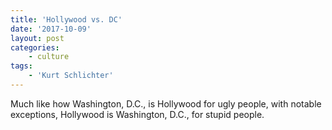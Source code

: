 ```yaml
---
title: 'Hollywood vs. DC'
date: '2017-10-09'
layout: post
categories:
    - culture
tags:
    - 'Kurt Schlichter'
---
```


Much like how Washington, D.C., is Hollywood for ugly people, with notable exceptions, Hollywood is Washington, D.C., for stupid people.